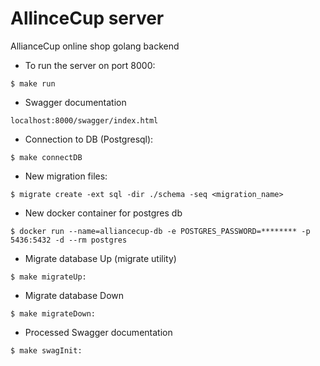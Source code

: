 # AllinceCup server
AllianceCup online shop golang backend

* To run the server on port 8000:  
```
$ make run
```

* Swagger documentation
```
localhost:8000/swagger/index.html
```

* Connection to DB (Postgresql):  
```
$ make connectDB
```

* New migration files:
```
$ migrate create -ext sql -dir ./schema -seq <migration_name>
```

* New docker container for postgres db
```
$ docker run --name=alliancecup-db -e POSTGRES_PASSWORD=******** -p 5436:5432 -d --rm postgres
```

* Migrate database Up (migrate utility)
```
$ make migrateUp:
```

* Migrate database Down 
```
$ make migrateDown:
```

* Processed Swagger documentation
```
$ make swagInit:
```
